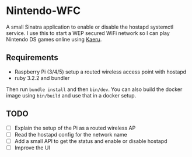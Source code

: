 # Nintendo-WFC

A small Sinatra application to enable or disable the hostapd systemctl service. I use this to start a WEP secured WiFi network so I can play Nintendo DS games online using [Kaeru](kaeru).

## Requirements

 * Raspberry Pi (3/4/5) setup a routed wireless access point with hostapd
 * ruby 3.2.2 and bundler

Then run `bundle install` and then `bin/dev`. You can also build the docker image using `bin/build` and use that in a docker setup.

## TODO

 - [ ] Explain the setup of the Pi as a routed wireless AP
 - [ ] Read the hostapd config for the network name
 - [ ] Add a small API to get the status and enable or disable hostapd
 - [ ] Improve the UI

[kaeru]: https://kaeru.world/projects/wfc
